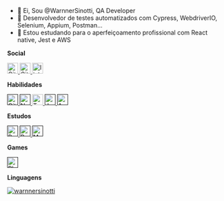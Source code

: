 - 👋 Ei, Sou @WarnnerSinotti, QA Developer
- 🌱 Desenvolvedor de testes automatizados com Cypress, WebdriverIO, Selenium, Appium, Postman...
- 👀 Estou estudando para o aperfeiçoamento profissional com React native, Jest e AWS





<b>Social</b>

 <a href="https://github.com/WarnnerSinotti"  target="_blank" rel="noopener noreferrer">
    <img src="https://img.shields.io/badge/GitHub-100000?style=for-the-badge&logo=github&logoColor=white" height="25" alt="Github logo" />
  </a>

<a href="https://gitlab.com/warnner.sinotti"  target="_blank" rel="noopener noreferrer">
    <img src="https://img.shields.io/badge/GitLab-330F63?style=for-the-badge&logo=gitlab&logoColor=white" height="25" alt="Gitlab logo" />
  </a>

  <a href="https://www.linkedin.com/in/warnner-sinotti-529a52131/"  target="_blank" rel="noopener noreferrer">
    <img src="https://img.shields.io/static/v1?message=LinkedIn&logo=linkedin&label=&color=0077B5&logoColor=white&labelColor=&style=for-the-badge" height="25" alt="linkedin logo" />
  </a>

<b>Habilidades</b>

 <a href=""  target="_blank" rel="noopener noreferrer">
    <img src="https://img.shields.io/badge/Git-E34F26?style=for-the-badge&logo=git&logoColor=white" height="25" alt="Git logo" />
  </a>
  
 <a href=""  target="_blank" rel="noopener noreferrer">
    <img src="https://img.shields.io/badge/Node.js-43853D?style=for-the-badge&logo=node.js&logoColor=white" height="25" alt="Node logo" />
  </a>

<a href="h"  target="_blank" rel="noopener noreferrer">
    <img src="https://img.shields.io/badge/TypeScript-007ACC?style=for-the-badge&logo=typescript&logoColor=white" height="25" alt="Typescript logo" />
  </a>

 <a href=""  target="_blank" rel="noopener noreferrer">
    <img src="https://img.shields.io/badge/Jenkins-D33833?style=for-the-badge&logo=jenkins&logoColor=white" height="25" alt="Jenkins logo" />
  </a>
  
  <a href=""  target="_blank" rel="noopener noreferrer">
    <img src="https://img.shields.io/badge/Amazon_AWS-232F3E?style=for-the-badge&logo=amazon-aws&logoColor=white" height="25" alt="Amazon Aws logo" />
  </a>
  

 
  <b>Estudos</b>

 <a href=""  target="_blank" rel="noopener noreferrer">
    <img src="https://img.shields.io/badge/React_Native-20232A?style=for-the-badge&logo=react&logoColor=61DAFB" height="25" alt="React Native logo" />
  </a>

<a href=""  target="_blank" rel="noopener noreferrer">
    <img src="https://img.shields.io/badge/Redux-593D88?style=for-the-badge&logo=redux&logoColor=white" height="25" alt="Redux" />
  </a>
  
  <a href=""  target="_blank" rel="noopener noreferrer">
    <img src="https://img.shields.io/badge/MongoDB-4EA94B?style=for-the-badge&logo=mongodb&logoColor=white" height="25" alt="MongoDB" />
  </a>
  
  
<b>Games</b>

  <a href=""  target="_blank" rel="noopener noreferrer">
    <img src="https://img.shields.io/badge/PlayStation-003791?style=for-the-badge&logo=playstation&logoColor=white" height="25" alt="Playstation 5" />
  </a>


  <b>Linguagens</b>
 
[![warnnersinotti](https://github-readme-stats.vercel.app/api/top-langs/?username=warnnersinotti&hide=html&layout=compact&theme=dark)](https://github.com/anuraghazra/github-readme-stats)





